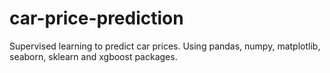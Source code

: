 # car-price-prediction
Supervised learning to predict car prices. Using pandas, numpy, matplotlib, seaborn, sklearn and xgboost packages.
